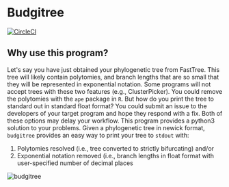 # Budgitree

[![CircleCI](https://circleci.com/gh/MDU-PHL/mdu_py_dev_repo_template.svg?style=svg&circle-token=b62526fbb9651e6217c587331b9950a6ae62de42)](https://circleci.com/gh/MDU-PHL/mdu_py_dev_repo_template)

## Why use this program?

Let's say you have just obtained your phylogenetic tree from FastTree.
This tree will likely contain polytomies, and branch lengths that are so
small that they will be represented in exponential notation.
Some programs will not accept trees with these two features (e.g., ClusterPicker).
You could remove the polytomies with the `ape` package in `R`.  But how do you
print the tree to standard out in standard float format?  You could submit
an issue to the developers of your target program and hope they respond with a fix.
Both of these options may delay your workflow.  This program provides a python3 solution
to your problems.  Given a phylogenetic tree in newick format, `budgitree`
provides an easy way to print your tree to `stdout` with:

1. Polytomies resolved (i.e., tree converted to strictly bifurcating) and/or
2. Exponential notation removed (i.e., branch lengths in float format with user-specified number of decimal places






![budgitree](https://static3.bigstockphoto.com/1/6/5/large1500/56146028.jpg)
